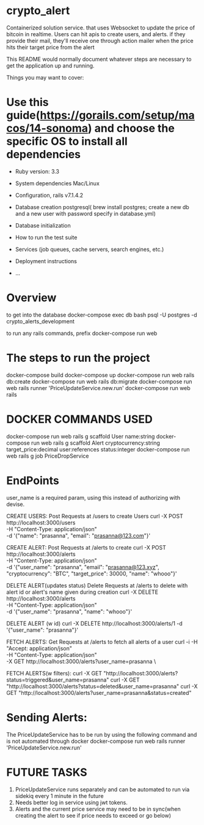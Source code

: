 # crypto_alert
Containerized solution service. that uses Websocket to update the price of bitcoin in realtime. Users can hit apis to create users, and alerts. if they provide their mail, they'll receive one through action mailer when the price hits their target price from the alert

This README would normally document whatever steps are necessary to get the
application up and running.

Things you may want to cover:

# Use this guide(https://gorails.com/setup/macos/14-sonoma) and choose the specific OS to install all dependencies 
* Ruby version: 3.3

* System dependencies Mac/Linux

* Configuration, rails v7.1.4.2

* Database creation postgresql( brew install postgres; create a new db and a new user with password specify in database.yml)

* Database initialization

* How to run the test suite

* Services (job queues, cache servers, search engines, etc.)

* Deployment instructions

* ...
# Overview
to get into the database
docker-compose exec db bash
psql -U postgres -d crypto_alerts_development

to run any rails commands, prefix docker-compose run web

# The steps to run the project
docker-compose build
docker-compose up
docker-compose run web rails db:create
docker-compose run web rails db:migrate
docker-compose run web rails runner 'PriceUpdateService.new.run'
docker-compose run web rails 

# DOCKER COMMANDS USED
docker-compose run web rails g scaffold User name:string
docker-compose run web rails g scaffold Alert cryptocurrency:string target_price:decimal user:references status:integer 
docker-compose run web rails g job PriceDropService


# EndPoints
user_name is a required param, using this instead of authorizing with devise.

CREATE USERS:
Post Requests at /users to create Users
curl -X POST http://localhost:3000/users \
  -H "Content-Type: application/json" \
  -d '{"name": "prasanna", "email": "prasanna@123.com"}'

CREATE ALERT:
Post Requests at /alerts to create
curl -X POST http://localhost:3000/alerts \
  -H "Content-Type: application/json" \
  -d '{"user_name": "prasanna", "email": "prasanna@123.xyz", "cryptocurrency": "BTC", "target_price": 30000, "name": "whooo"}'

DELETE ALERT(updates status)
Delete Requests at /alerts to delete with alert id or alert's name given during creation
curl -X DELETE http://localhost:3000/alerts \
  -H "Content-Type: application/json" \
  -d '{"user_name": "prasanna", "name": "whooo"}'

DELETE ALERT (w id)
curl -X DELETE http://localhost:3000/alerts/1
  -d '{"user_name": "prasanna"}'


FETCH ALERTS:
Get Requests at /alerts to fetch all alerts of a user
curl -i -H "Accept: application/json" \
     -H "Content-Type: application/json" \
     -X GET http://localhost:3000/alerts?user_name=prasanna \

FETCH ALERTS(w filters):
curl -X GET "http://localhost:3000/alerts?status=triggered&user_name=prasanna"
curl -X GET "http://localhost:3000/alerts?status=deleted&user_name=prasanna"
curl -X GET "http://localhost:3000/alerts?user_name=prasanna&status=created"


# Sending Alerts:
The PriceUpdateService has to be run by using the following command and is not automated through docker
docker-compose run web rails runner 'PriceUpdateService.new.run'

# FUTURE TASKS
1. PriceUpdateService runs separately and can be automated to run via sidekiq every 1 minute in the future
2. Needs better log in service using jwt tokens. 
3. Alerts and the current price service may need to be in sync(when creating the alert to see if price needs to exceed or go below)